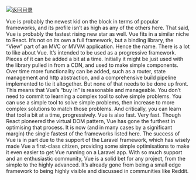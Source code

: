 [![返回目录](https://parg.co/U01)](https://parg.co/bWF)

Vue is probably the newest kid on the block in terms of popular frameworks, and its profile isn’t as high as any of the others here. That said, Vue is probably the fastest rising new star as well. Vue fits in a similar niche to React. It’s not on its own a full framework, but a binding library, the “View” part of an MVC or MVVM application. Hence the name.
There is a lot to like about Vue. It’s intended to be used as a progressive framework. Pieces of it can be added a bit at a time. Initially it might be just used with the library pulled in from a CDN, and used to make simple components. Over time more functionality can be added, such as a router, state management and http abstraction, and a comprehensive build pipeline implemented to tie it altogether. But none of that needs to be done up front.
This means that Vue’s “buy in” is reasonable and manageable. You don’t need to commit to learning a complex tool to solve simple problems. You can use a simple tool to solve simple problems, then increase to more complex solutions to match those problems. And critically, you can learn that tool a bit at a time, progressively.
Vue is also fast. Very fast. Though React pioneered the virtual DOM pattern, Vue has gone the furthest in optimising that process. It is now (and in many cases by a significant margin) the single fastest of the frameworks listed here.
The success of Vue is in part due to the support of the Laravel framework, which has wisely made Vue a first-class citizen, providing some simple optimisations to make it even easier to get Vue running on a Laravel app. With so much support and an enthusiastic community, Vue is a solid bet for any project, from the simple to the highly advanced. It’s already gone from being a small edge framework to being highly visible and discussed in communities like Reddit.
